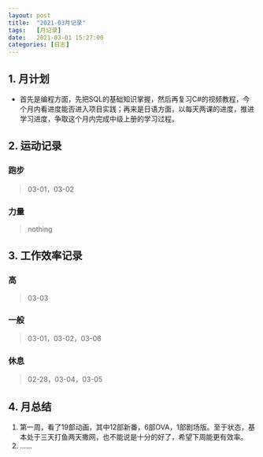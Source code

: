 ```yaml
---
layout: post
title:  "2021-03月记录"
tags:   [月记录]
date:   2021-03-01 15:27:00
categories: [日志]
---
```

## 1. 月计划
- 首先是编程方面，先把SQL的基础知识掌握，然后再复习C#的视频教程，今个月内看进度能否进入项目实践；再来是日语方面，以每天两课的进度，推进学习进度，争取这个月内完成中级上册的学习过程。

## 2. 运动记录
### 跑步
> 03-01，03-02

### 力量
> nothing

## 3. 工作效率记录
### 高
> 03-03

### 一般
> 03-01，03-02，03-06

### 休息
>02-28，03-04，03-05

## 4. 月总结
1. 第一周，看了19部动画，其中12部新番，6部OVA，1部剧场版。至于状态，基本处于三天打鱼两天撒网，也不能说是十分的好了，希望下周能更有效率。
2. ......

